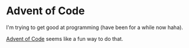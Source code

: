 # Advent of Code

I'm trying to get good at programming (have been for a while now haha).

[Advent of Code](https://adventofcode.com) seems like a fun way to do that.
